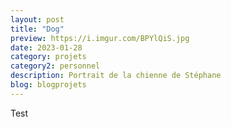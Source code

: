 ```yaml
---
layout: post
title: "Dog"
preview: https://i.imgur.com/BPYlQiS.jpg
date: 2023-01-28
category: projets 
category2: personnel
description: Portrait de la chienne de Stéphane
blog: blogprojets
---
```


Test
